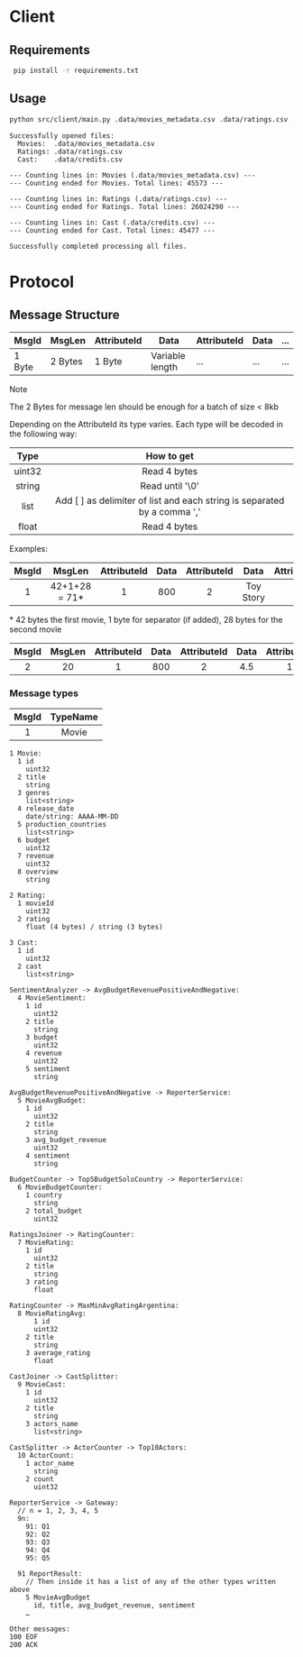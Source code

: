 # Client

## Requirements

```bash
 pip install -r requirements.txt
```

## Usage

```bash
python src/client/main.py .data/movies_metadata.csv .data/ratings.csv .data/credits.csv
```

```
Successfully opened files:
  Movies:  .data/movies_metadata.csv
  Ratings: .data/ratings.csv
  Cast:    .data/credits.csv

--- Counting lines in: Movies (.data/movies_metadata.csv) ---
--- Counting ended for Movies. Total lines: 45573 ---

--- Counting lines in: Ratings (.data/ratings.csv) ---
--- Counting ended for Ratings. Total lines: 26024290 ---

--- Counting lines in: Cast (.data/credits.csv) ---
--- Counting ended for Cast. Total lines: 45477 ---

Successfully completed processing all files.
```

# Protocol

## Message Structure

| MsgId  | MsgLen  | AttributeId | Data            | AttributeId | Data | ... |
| ------ | ------- | ----------- | --------------- | ----------- | ---- | --- |
| 1 Byte | 2 Bytes | 1 Byte      | Variable length | ...         | ...  | ... |

> [!Note]
> The 2 Bytes for message len should be enough for a batch of size < 8kb

Depending on the AttributeId its type varies. Each type will be decoded in the following way:

|     Type     |                                 How to get                                 |
| :----------: | :------------------------------------------------------------------------: |
|    uint32    |                                Read 4 bytes                                |
|    string    |                              Read until '\0'                               |
| list<string> | Add \[ \] as delimiter of list and each string is separated by a comma ',' |
|    float     |                                Read 4 bytes                                |

Examples:

| MsgId |     MsgLen     | AttributeId | Data | AttributeId |   Data    | AttributeId |       Data        | AttributeId |    Data    | Separator | AttributeId | Data | AttributeId |     Data     | AttributeId |   Data    | AttributeId |    Data    |
| :---: | :------------: | :---------: | :--: | :---------: | :-------: | :---------: | :---------------: | :---------: | :--------: | :-------: | :---------: | :--: | :---------: | :----------: | :---------: | :-------: | :---------: | :--------: |
|   1   | 42+1+28 = 71\* |      1      | 800  |      2      | Toy Story |      3      | \[comedy,family\] |      4      | 1995-10-30 |     ;     |      1      | 999  |      2      | Random movie |      3      | \[drama\] |      4      | 2000-10-30 |

\* 42 bytes the first movie, 1 byte for separator (if added), 28 bytes for the second movie

| MsgId | MsgLen | AttributeId | Data | AttributeId | Data | AttributeId | Data | AttributeId | Data |
| :---: | :----: | :---------: | :--: | :---------: | :--: | :---------: | :--: | :---------: | :--: |
|   2   |   20   |      1      | 800  |      2      | 4.5  |      1      | 999  |      2      | 3.0  |

### Message types

| MsgId | TypeName |
| :---: | :------: |
|   1   |  Movie   |

```
1 Movie:
  1 id
    uint32
  2 title
    string
  3 genres
    list<string>
  4 release_date
    date/string: AAAA-MM-DD
  5 production_countries
    list<string>
  6 budget
    uint32
  7 revenue
    uint32
  8 overview
    string

2 Rating:
  1 movieId
    uint32
  2 rating
    float (4 bytes) / string (3 bytes)

3 Cast:
  1 id
    uint32
  2 cast
    list<string>

SentimentAnalyzer -> AvgBudgetRevenuePositiveAndNegative:
  4 MovieSentiment:
    1 id
      uint32
    2 title
      string
    3 budget
      uint32
    4 revenue
      uint32
    5 sentiment
      string

AvgBudgetRevenuePositiveAndNegative -> ReporterService:
  5 MovieAvgBudget:
    1 id
      uint32
    2 title
      string
    3 avg_budget_revenue
      uint32
    4 sentiment
      string

BudgetCounter -> Top5BudgetSoloCountry -> ReporterService:
  6 MovieBudgetCounter:
    1 country
      string
    2 total_budget
      uint32

RatingsJoiner -> RatingCounter:
  7 MovieRating:
    1 id
      uint32
    2 title
      string
    3 rating
      float

RatingCounter -> MaxMinAvgRatingArgentina:
  8 MovieRatingAvg:
	  1 id
      uint32
    2 title
      string
    3 average_rating
      float

CastJoiner -> CastSplitter:
  9 MovieCast:
    1 id
      uint32
    2 title
      string
    3 actors_name
      list<string>

CastSplitter -> ActorCounter -> Top10Actors:
  10 ActorCount:
    1 actor_name
      string
    2 count
      uint32

ReporterService -> Gateway:
  // n = 1, 2, 3, 4, 5
  9n:
    91: Q1
    92: Q2
    93: Q3
    94: Q4
    95: Q5

  91 ReportResult:
    // Then inside it has a list of any of the other types written above
    5 MovieAvgBudget
      id, title, avg_budget_revenue, sentiment
    …

Other messages:
100 EOF
200 ACK

```
